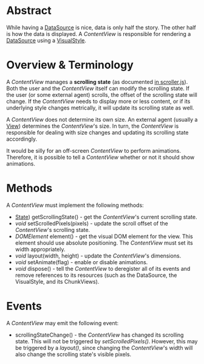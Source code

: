 # Abstract

While having a [DataSource](../DataSource.md) is nice, data is only half the story. The other half is how the data is displayed. A *ContentView* is responsible for rendering a [DataSource](../DataSource.md) using a [VisualStyle](#../VisualStyle/VisualStyle.md).

# Overview & Terminology

A *ContentView* manages a **scrolling state** (as documented [in scroller.js](https://github.com/unixpickle/scroller.js#the-state-class)). Both the user and the *ContentView* itself can modify the scrolling state. If the user (or some external agent) scrolls, the offset of the scrolling state will change. If the *ContentView* needs to display more or less content, or if its underlying style changes metrically, it will update its scrolling state as well.

A *ContentView* does not determine its own size. An external agent (usually a [View](#../View.md)) determines the *ContentView*'s size. In turn, the *ContentView* is responsible for dealing with size changes and updating its scrolling state accordingly.

It would be silly for an off-screen *ContentView* to perform animations. Therefore, it is possible to tell a *ContentView* whether or not it should show animations.

# Methods

A *ContentView* must implement the following methods:

 * [State](https://github.com/unixpickle/scroller.js#the-state-class)) getScrollingState() - get the *ContentView*'s current scrolling state.
 * *void* setScrolledPixels(pixels) - update the scroll offset of the *ContentView*'s scrolling state.
 * *DOMElement* element() - get the visual DOM element for the view. This element should use absolute positioning. The *ContentView* must set its width appropriately.
 * *void* layout(width, height) - update the *ContentView*'s dimensions.
 * *void* setAnimate(flag) - enable or disable animations.
 * *void* dispose() - tell the *ContentView* to deregister all of its events and remove references to its resources (such as the DataSource, the VisualStyle, and its ChunkViews).

# Events

A *ContentView* may emit the following event:

 * scrollingStateChange() - the *ContentView* has changed its scrolling state. This will not be triggered by *setScrolledPixels()*. However, this may be triggered by a *layout()*, since changing the *ContentView*'s width will also change the scrolling state's visible pixels.
